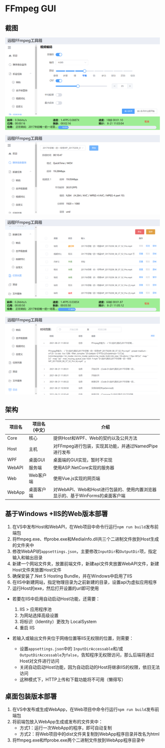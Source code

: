 # FFmpeg GUI

## 截图

![](imgs/code.png)

![](imgs/info.png)

![](imgs/tasks.png)

![](imgs/logs.png)

## 架构

|项目名|项目名（中文）|介绍|
|-|-|-|
|Core|核心|提供Host和WPF、Web的契约以及公共方法|
|Host|主机|对FFmpeg进行包装，实现其功能，并通过NamedPipe进行发布|
|WPF|桌面GUI|桌面端的GUI实现，暂时不实现|
|WebAPI|服务端|使用ASP.NetCore实现的服务器|
|Web|Web客户端|使用Vue.js实现的网页端|
|WebApp|桌面客户端|对WebAPI、Web和Host进行包装的、使用内置浏览器显示的、基于WinForms的桌面客户端|

## 基于Windows +IIS的Web版本部署

1. 在VS中发布Host和WebAPI，在Web项目中命令行运行`npm run build`发布前端包
2. 将ffmpeg.exe、ffprobe.exe和MediaInfo.dll共三个二进制文件放到Host生成的文件夹中
3. 修改WebAPI的`appsettings.json`，主要修改`InputDir`和`OutputDir`项，指定输入和输出目录
4. 新建一个网站文件夹，放置前端文件，新建api文件夹放置WebAPI文件，新建Host文件夹放置Host文件
4. 确保安装了.Net 5 Hosting Bundle，并在Windows中启用了IIS
4. 在IIS中新建网站，指定物理目录为之前新建的目录，设置api为虚拟应用程序
7. 运行Host的exe，然后打开设置的url即可使用

- 若要在IIS中启用自动启动Host功能，还需要：
    1. IIS > 应用程序池
    2. 为网站选择高级设置
    3. 将标识（Identity）更改为 LocalSystem
    4. 重启 IIS

- 若输入或输出文件夹位于网络位置等IIS无权限的位置，则需要：
    - 设置`appsettings.json`中的 `InputDirAccessable`和/或`OutputDirAccessable`为`false`，告知程序无权限访问，那么后端将通过Host对文件进行访问
    - 关闭自动启动Host功能，因为自动启动的Host将继承IIS的权限，依旧无法访问
    - 这种模式下，HTTP上传和下载功能将不可用（懒得写）


## 桌面包装版本部署

1. 在VS中发布或生成WebApp，在Web项目中命令行运行`npm run build`发布前端包
2. 将前端包放入WebApp生成或发布的文件夹中：
   - 方式1：运行一次WebApp的程序，即可自动复制
   - 方式2：将Web项目中的dist文件夹复制到WebApp程序目录并改名为html
3. 将ffmpeg.exe和ffprobe.exe两个二进制文件放到WebApp程序目录中

